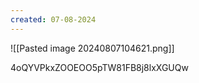 ```yaml
---
created: 07-08-2024
---
```

![[Pasted image 20240807104621.png]]

4oQYVPkxZOOEOO5pTW81FB8j8lxXGUQw

